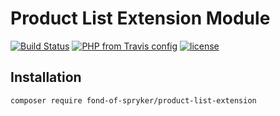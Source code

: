 # Product List Extension Module
[![Build Status](https://travis-ci.org/fond-of/spryker-product-list-extension.svg?branch=master)](https://travis-ci.org/fond-of/spryker-product-list-extension)
[![PHP from Travis config](https://img.shields.io/travis/php-v/fond-of/spryker-product-list-extension.svg)](https://php.net/)
[![license](https://img.shields.io/github/license/fond-of/spryker-product-list-extension.svg)](https://packagist.org/packages/fond-of-spryker/product-list-extension)

## Installation

```
composer require fond-of-spryker/product-list-extension
```
